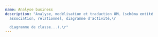 ```yaml
---
name: Analyse business
description: "Analyse, modélisation et traduction UML (schéma entité
  association, relationnel, diagramme d'activité,\r

  diagramme de classe...).\r"
---
```


